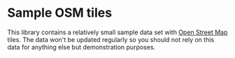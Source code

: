 # Sample OSM tiles

This library contains a relatively small sample data set with 
[Open Street Map](https://www.openstreetmap.org/#map=15/48.6631/8.9361) tiles. The data won't be
updated regularly so you should not rely on this data for anything else but demonstration purposes.
